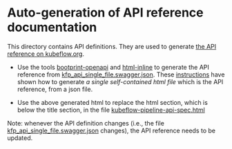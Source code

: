 # Auto-generation of API reference documentation

This directory contains API definitions. They are used to generate [the API reference on kubeflow.org](https://www.kubeflow.org/docs/pipelines/reference/api/kubeflow-pipeline-api-spec/).

- Use the tools [bootprint-openapi](https://github.com/bootprint/bootprint-monorepo/tree/master/packages/bootprint-openapi) and [html-inline](https://github.com/substack/html-inline) to generate the API reference from [kfp_api_single_file.swagger.json](https://github.com/kubeflow/pipelines/blob/master/backend/api/swagger/kfp_api_single_file.swagger.json). These [instructions](https://github.com/bootprint/bootprint-monorepo/tree/master/packages/bootprint-openapi#bootprint-openapi) have shown how to generate *a single self-contained html file* which is the API reference, from a json file.

- Use the above generated html to replace the html section, which is below the title section, in the file [kubeflow-pipeline-api-spec.html](https://github.com/kubeflow/website/blob/master/content/en/docs/pipelines/reference/api/kubeflow-pipeline-api-spec.html)

Note: whenever the API definition changes (i.e., the file [kfp_api_single_file.swagger.json](https://github.com/kubeflow/pipelines/blob/master/backend/api/swagger/kfp_api_single_file.swagger.json) changes), the API reference needs to be updated.



